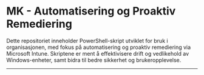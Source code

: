 # MK - Automatisering og Proaktiv Remediering

Dette repositoriet inneholder PowerShell-skript utviklet for bruk i organisasjonen, med fokus på automatisering og proaktiv remediering via Microsoft Intune. Skriptene er ment å effektivisere drift og vedlikehold av Windows-enheter, samt bidra til bedre sikkerhet og brukeropplevelse.

---

